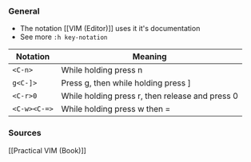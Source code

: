 ### General
- The notation [[VIM (Editor)]] uses it it's documentation
- See more `:h key-notation`


| Notation         | Meaning                                                       |
| ---------------- | ------------------------------------------------------------- |
| `<C-n>`          | While holding <Ctrl> press n                                  |
| `g<C-]>`         | Press g, then while holding <Ctrl> press ]                    |
| `<C-r>0`         | While holding <Ctrl> press r, then release <Ctrl> and press 0 |
| `<C-w><C-=>`<br> | While holding <Ctrl> press w then =                           |


### Sources
[[Practical VIM (Book)]]